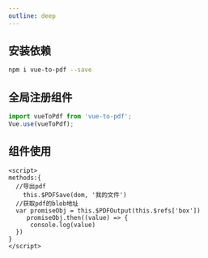 ```yaml
---
outline: deep
---
```


##  安装依赖
```bash
npm i vue-to-pdf --save
```
##  全局注册组件
```js
import vueToPdf from 'vue-to-pdf';
Vue.use(vueToPdf);
```
##  组件使用
```vue
<script>
methods:{
  //导出pdf
	this.$PDFSave(dom, '我的文件')
  //获取pdf的blob地址
  var promiseObj = this.$PDFOutput(this.$refs['box'])
 	 promiseObj.then((value) => {
      console.log(value)
  }) 
}
</script>
 
```